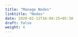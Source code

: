 ```yaml
---
title: "Manage Nodes"
linktitle: "Nodes"
date: 2020-02-12T16:04:25+05:30
draft: false
weight: 4
---
```

